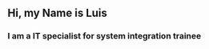 <h2 aling="center"> Hi, my Name is Luis</h2>
<h3 aling="center"> I am a IT specialist for system integration trainee
